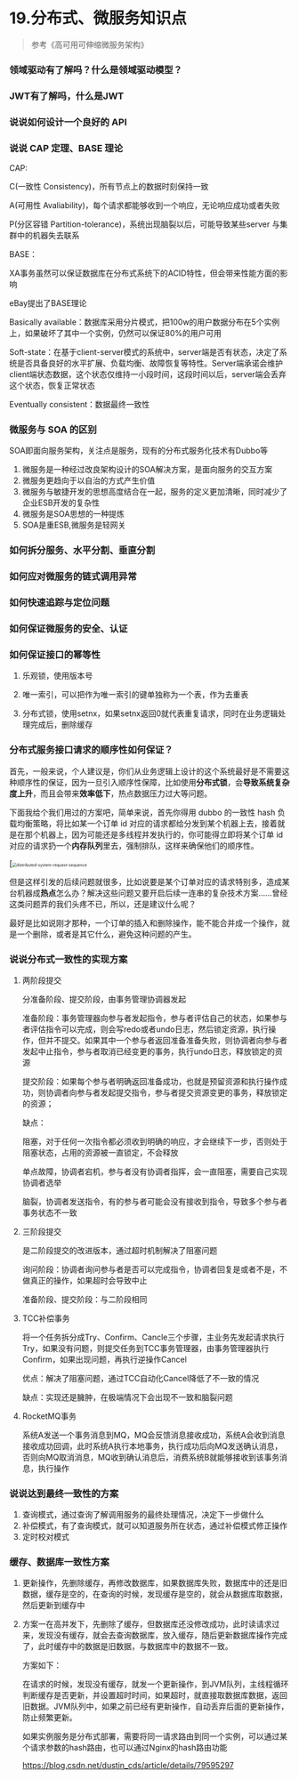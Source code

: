 # 19.分布式、微服务知识点

> 参考《高可用可伸缩微服务架构》

###  领域驱动有了解吗？什么是领域驱动模型？

### JWT有了解吗，什么是JWT

### 说说如何设计一个良好的 API

### 说说 CAP 定理、BASE 理论

CAP: 

 C(一致性  Consistency)，所有节点上的数据时刻保持一致

 A(可用性 Avaliability)，每个请求都能够收到一个响应，无论响应成功或者失败

P(分区容错 Partition-tolerance)，系统出现脑裂以后，可能导致某些server 与集群中的机器失去联系

BASE： 

XA事务虽然可以保证数据库在分布式系统下的ACID特性，但会带来性能方面的影响

eBay提出了BASE理论

Basically available：数据库采用分片模式，把100w的用户数据分布在5个实例上，如果破坏了其中一个实例，仍然可以保证80%的用户可用

Soft-state：在基于client-server模式的系统中，server端是否有状态，决定了系统是否具备良好的水平扩展、负载均衡、故障恢复等特性。Server端承诺会维护client端状态数据，这个状态仅维持一小段时间，这段时间以后，server端会丢弃这个状态，恢复正常状态

Eventually consistent：数据最终一致性



### 微服务与 SOA 的区别

SOA即面向服务架构，关注点是服务，现有的分布式服务化技术有Dubbo等

1. 微服务是一种经过改良架构设计的SOA解决方案，是面向服务的交互方案
2. 微服务更趋向于以自治的方式产生价值
3. 微服务与敏捷开发的思想高度结合在一起，服务的定义更加清晰，同时减少了企业ESB开发的复杂性
4. 微服务是SOA思想的一种提炼
5. SOA是重ESB,微服务是轻网关

### 如何拆分服务、水平分割、垂直分割

### 如何应对微服务的链式调用异常

### 如何快速追踪与定位问题

### 如何保证微服务的安全、认证



### 如何保证接口的幂等性

1. 乐观锁，使用版本号

2. 唯一索引，可以把作为唯一索引的键单独称为一个表，作为去重表

3. 分布式锁，使用setnx，如果setnx返回0就代表重复请求，同时在业务逻辑处理完成后，删除缓存

    

### 分布式服务接口请求的顺序性如何保证？

首先，一般来说，个人建议是，你们从业务逻辑上设计的这个系统最好是不需要这种顺序性的保证，因为一旦引入顺序性保障，比如使用**分布式锁**，会**导致系统复杂度上升**，而且会带来**效率低下**，热点数据压力过大等问题。

下面我给个我们用过的方案吧，简单来说，首先你得用 dubbo 的一致性 hash 负载均衡策略，将比如某一个订单 id 对应的请求都给分发到某个机器上去，接着就是在那个机器上，因为可能还是多线程并发执行的，你可能得立即将某个订单 id 对应的请求扔一个**内存队列**里去，强制排队，这样来确保他们的顺序性。

[<img src="https://tva1.sinaimg.cn/large/006tNbRwly1gaf4mkyhxmj30jp0lkwem.jpg" alt="distributed-system-request-sequence" style="zoom:50%;" />

但是这样引发的后续问题就很多，比如说要是某个订单对应的请求特别多，造成某台机器成**热点**怎么办？解决这些问题又要开启后续一连串的复杂技术方案......曾经这类问题弄的我们头疼不已，所以，还是建议什么呢？

最好是比如说刚才那种，一个订单的插入和删除操作，能不能合并成一个操作，就是一个删除，或者是其它什么，避免这种问题的产生。



### 说说分布式一致性的实现方案

1. 两阶段提交

    分准备阶段、提交阶段，由事务管理协调器发起

    准备阶段：事务管理器向参与者发起指令，参与者评估自己的状态，如果参与者评估指令可以完成，则会写redo或者undo日志，然后锁定资源，执行操作，但并不提交。如果其中一个参与者返回准备准备失败，则协调者向参与者发起中止指令，参与者取消已经变更的事务，执行undo日志，释放锁定的资源

    提交阶段：如果每个参与者明确返回准备成功，也就是预留资源和执行操作成功，则协调者向参与者发起提交指令，参与者提交资源变更的事务，释放锁定的资源；

    缺点：

    阻塞，对于任何一次指令都必须收到明确的响应，才会继续下一步，否则处于阻塞状态，占用的资源被一直锁定，不会释放

    单点故障，协调者宕机，参与者没有协调者指挥，会一直阻塞，需要自己实现协调者选举

    脑裂，协调者发送指令，有的参与者可能会没有接收到指令，导致多个参与者事务状态不一致

2. 三阶段提交

    是二阶段提交的改进版本，通过超时机制解决了阻塞问题

    询问阶段：协调者询问参与者是否可以完成指令，协调者回复是或者不是，不做真正的操作，如果超时会导致中止

    准备阶段、提交阶段：与二阶段相同

3. TCC补偿事务 

    将一个任务拆分成Try、Confirm、Cancle三个步骤，主业务先发起请求执行Try，如果没有问题，则提交任务到TCC事务管理器，由事务管理器执行Confirm，如果出现问题，再执行逆操作Cancel

    优点：解决了阻塞问题，通过TCC自动化Cancel降低了不一致的情况

    缺点：实现还是臃肿，在极端情况下会出现不一致和脑裂问题

4. RocketMQ事务

    系统A发送一个事务消息到MQ，MQ会反馈消息接收成功，系统A会收到消息接收成功回调，此时系统A执行本地事务，执行成功后向MQ发送确认消息，否则向MQ取消消息，MQ收到确认消息后，消费系统B就能够接收到该事务消息，执行操作

### 说说达到最终一致性的方案

1. 查询模式，通过查询了解调用服务的最终处理情况，决定下一步做什么
2. 补偿模式，有了查询模式，就可以知道服务所在状态，通过补偿模式修正操作
3. 定时校对模式

### 缓存、数据库一致性方案

1. 更新操作，先删除缓存，再修改数据库，如果数据库失败，数据库中的还是旧数据，缓存是空的，在查询的时候，发现缓存是空的，就会从数据库取数据，然后更新到缓存中

2. 方案一在高并发下，先删除了缓存，但数据库还没修改成功，此时读请求过来，发现没有缓存，就会去查询数据库，放入缓存，随后更新数据库操作完成了，此时缓存中的数据是旧数据，与数据库中的数据不一致。

    方案如下：

    在请求的时候，发现没有缓存，就发一个更新操作，到JVM队列，主线程循环判断缓存是否更新，并设置超时时间，如果超时，就直接取数据库数据，返回旧数据。JVM队列中，如果之前已经有更新操作，自动丢弃后面的更新操作，防止频繁更新。

    如果实例服务是分布式部署，需要将同一请求路由到同一个实例，可以通过某个请求参数的hash路由，也可以通过Nginx的hash路由功能
    
    https://blog.csdn.net/dustin_cds/article/details/79595297



### 